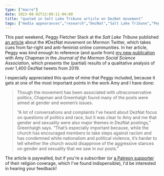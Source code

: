 ```yaml
---
type: ["macro"]
date: 2023-08-02T13:09:11-04:00
title: "quoted in Salt Lake Tribune article on DezNat movement"
tags: ["media appearances","research","DezNat","Salt Lake Tribune","Peggy Fletcher Stack","red pill","Mormon Twitter","Amy Chapman"]
---
```

This past weekend, Peggy Fletcher Stack at the *Salt Lake Tribune* published [an article](https://www.sltrib.com/religion/2023/07/30/why-dismissing-all-deznat-users/) about the #DezNat movement on Mormon Twitter, which takes cues from far-right and anti-feminist online communities. In her article, Peggy was kind enough to reference (and quote from) [my new publication](https://spencergreenhalgh.com/work/far-right-and-anti-feminist-influences-on-a-mormon-twitter-hashtag/) with Amy Chapman in the *Journal of the Mormon Social Science Association*, which presents the (partial) results of a qualitative analysis of over 1,400 DezNat tweets from 2019. 

I especially appreciated this quote of mine that Peggy included, because it gets at one of the most important points in the work Amy and I have done: 

> Though the movement has been associated with ultraconservative politics, Chapman and Greenhalgh found many of the posts were aimed at gender and women’s issues.
> 
> “A lot of conversations and complaints I’ve heard about DezNat focus on questions of politics and race, but it was clear to Amy and me that gender and sexuality were also major themes in DezNat postings,” Greenhalgh says. “That’s especially important because, while the church has encouraged members to take steps against racism and has condemned white nationalism and political violence, it’s harder to tell whether the church would disapprove of the aggressive stances on gender and sexuality that we saw in our posts.”

The article is paywalled, but if you're a subscriber (or [a Patreon supporter](https://www.patreon.com/mormonland) of their religion coverage, which I've found indispensible), I'd be interested in hearing your feedback!
